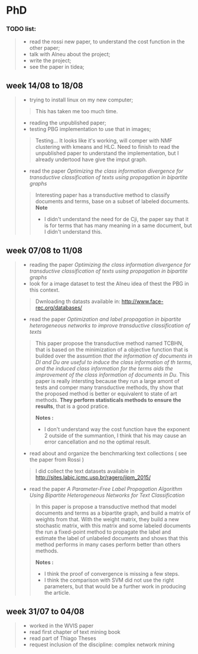 # PhD

### TODO list:
> - read the rossi new paper, to understand the cost function in the other paper;
> - talk with Alneu about the project;
> - write the project;
> - see the paper in tidea;

## week 14/08 to 18/08

> - trying to install linux on my new computer;
> > This has taken me too much time.
> - reading the unpublished paper;
> - testing PBG implementation to use that in images;
> > Testing... It looks like it's working, will comper with NMF clustering with kmeans and HLC.
> > Need to finish to read the unpublished paper to understand the implementation, but I already undertood have give the imput graph.
> - read the paper *Optimizing the class information divergence for transductive classification of texts using propagation in bipartite graphs*
> > Interesting paper has a transductive method to classify documents and terms, base on a subset of labeled documents.
> > **Note**
> > - I didn't understand the need for de Cji, the paper say that it is for terms that has many meaning in a same document, but I didn't understand this.


## week 07/08 to 11/08
> - reading the paper *Optimizing the class information divergence for transductive classification of texts using propagation in bipartite graphs*
> - look for a image dataset to test the Alneu idea of thest the PBG in this context.
> > Dwnloading th datasts available in: http://www.face-rec.org/databases/
> - read the paper *Optimization and label propagation in bipartite heterogeneous networks to improve transductive classification of texts*
> > This paper propose the transductive method named TCBHN, that is based on the minimization of a objective function that is builded over the assumtion *that the information of documents in Dl and Du are useful to induce the class information of th terms, and the induced class information for the terms aids the improvement of the class information of documents in Du*.
> > This paper is really intersting because they run a large amont of tests and comper many transductive methods, thy show that the proposed method is better or equivalent to state of art methods. **They perform statisticals methods to ensure the results**, that is a good pratice.
> >
> > **Notes :** 
> > - I don't understand way the cost function have the exponent 2 outside of the summantion, I think that his may cause an error cancellation and no the optimal result.
> - read about and organize the benchmarking text collections ( see the paper from Rossi )
> > I did collect the text datasets available in http://sites.labic.icmc.usp.br/ragero/jipm_2015/
> - read the paper *A Parameter-Free Label Propagation Algorithm Using Bipartite Heterogeneous Networks for Text Classification*
> > In this paper is propose a transductive method that model documents and terms as a bipartite graph, and build a matrix of weights from that. With the weight matrix, they build a new stochastic matrix, with this matrix and some labeled documents the run a fixed-point method to propagate the label and estimate the label of unlabeled documents and shows that this method performs in many cases perform better than others methods.
> >
> > **Notes :** 
> > - I think the proof of convergence is missing a few steps.
> > - I think the comparison with SVM did not use the right parameters, but that would be a further work in producing the article.

## week 31/07 to 04/08
> - worked in the WVIS paper
> - read first chapter of text mining book
> - read part of Thiago Theses
> - request inclusion of the discipline: complex network mining

